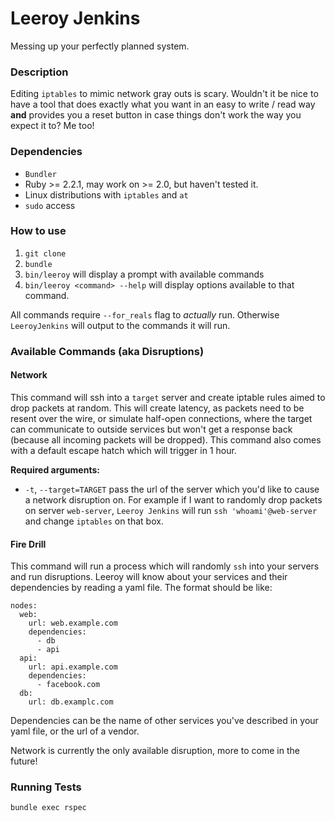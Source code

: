 # Leeroy Jenkins
Messing up your perfectly planned system.

### Description
Editing `iptables` to mimic network gray outs is scary. Wouldn't it be nice to
have a tool that does exactly what you want in an easy to write / read way
**and** provides you a reset button in case things don't work the way you
expect it to? Me too!

### Dependencies

- `Bundler`
- Ruby >= 2.2.1, may work on >= 2.0, but haven't tested it.
- Linux distributions with `iptables` and `at`
- `sudo` access

### How to use

1. `git clone`
2. `bundle`
2. `bin/leeroy` will display a prompt with available commands
3. `bin/leeroy <command> --help` will display options available to that command.

All commands require `--for_reals` flag to _actually_ run. Otherwise
`LeeroyJenkins` will output to the commands it will run.

### Available Commands (aka Disruptions)

#### Network
This command will ssh into a `target` server and create iptable rules aimed to
drop packets at random. This will create latency, as packets need to be resent
over the wire, or simulate half-open connections, where the target can
communicate to outside services but won't get a response back (because all
incoming packets will be dropped). This command also comes with a default
escape hatch which will trigger in 1 hour.

**Required arguments:**
- `-t`, `--target=TARGET` pass the url of the server which you'd like to cause
a network disruption on. For example if I want to randomly drop packets on
server `web-server`, `Leeroy Jenkins` will run `ssh 'whoami'@web-server` and
change `iptables` on that box.

#### Fire Drill

This command will run a process which will randomly `ssh` into your servers and
run disruptions. Leeroy will know about your services and their dependencies by
reading a yaml file. The format should be like:

```
nodes:
  web:
    url: web.example.com
    dependencies:
      - db
      - api
  api:
    url: api.example.com
    dependencies:
      - facebook.com
  db:
    url: db.examplc.com
```

Dependencies can be the name of other services you've described in your yaml
file, or the url of a vendor.


Network is currently the only available disruption, more to come in the future!


### Running Tests

`bundle exec rspec`
